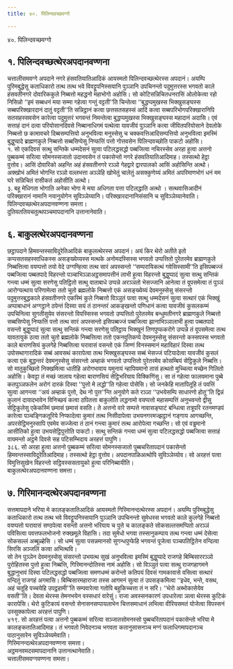 ```yaml
---
title: ४०. पिलिन्दवच्छवग्गो

---
```

४०. पिलिन्दवच्छवग्गो  


## १. पिलिन्दवच्छत्थेरअपदानवण्णना

चत्तालीसमवग्गे अपदाने नगरे हंसवतियातिआदिकं आयस्मतो पिलिन्दवच्छत्थेरस्स अपदानं। अयम्पि पुरिमबुद्धेसु कताधिकारो तत्थ तत्थ भवे विवट्टूपनिस्सयानि पुञ्ञानि उपचिनन्तो पदुमुत्तरस्स भगवतो काले हंसवतीनगरे दोवारिककुले निब्बत्तो महद्धनो महाभोगो अहोसि। सो कोटिसन्निचितधनरासिं ओलोकेत्वा रहो निसिन्नो ‘‘इमं सब्बधनं मया सम्मा गहेत्वा गन्तुं वट्टती’’ति चिन्तेत्वा ‘‘बुद्धप्पमुखस्स भिक्खुसङ्घस्स सब्बपरिक्खारदानं दातुं वट्टती’’ति सन्निट्ठानं कत्वा छत्तसतसहस्सं आदिं कत्वा सब्बपरिभोगपरिक्खारानिपि सतसहस्सवसेन कारेत्वा पदुमुत्तरं भगवन्तं निमन्तेत्वा बुद्धप्पमुखस्स भिक्खुसङ्घस्स महादानं अदासि। एवं सत्ताहं दानं दत्वा परियोसानदिवसे निब्बानाधिगमं पत्थेत्वा यावजीवं पुञ्ञानि कत्वा जीवितपरियोसाने देवलोके निब्बत्तो छ कामावचरे दिब्बसम्पत्तियो अनुभवित्वा मनुस्सेसु च चक्कवत्तिआदिसम्पत्तियो अनुभवित्वा इमस्मिं बुद्धुप्पादे ब्राह्मणकुले निब्बत्तो सब्बसिप्पेसु निप्फत्तिं पत्तो गोत्तवसेन पिलिन्दवच्छोति पाकटो अहोसि।  
१. सो एकदिवसं सत्थु सन्तिके धम्मदेसनं सुत्वा पटिलद्धसद्धो पब्बजित्वा नचिरस्सेव अरहा हुत्वा अत्तनो पुब्बकम्मं सरित्वा सोमनस्सजातो उदानवसेन तं पकासेन्तो नगरे हंसवतियातिआदिमाह। तस्सत्थो हेट्ठा वुत्तोव। आसिं दोवारिको अहन्ति अहं हंसवतीनगरे रञ्ञो गेहद्वारे द्वारपालको आसिं अहोसिन्ति अत्थो। अक्खोभं अमितं भोगन्ति रञ्ञो वल्लभत्ता अञ्ञेहि खोभेतुं चालेतुं असक्कुणेय्यं अमितं अपरिमाणभोगं धनं मम घरे सन्निचितं रासीकतं अहोसीति अत्थो।  
३. बहू मेधिगता भोगाति अनेका भोगा मे मया अधिगता पत्ता पटिलद्धाति अत्थो । सत्थवासिआदीनं परिक्खारानं नामानि नयानुयोगेन सुविञ्ञेय्यानि। परिक्खारदानानिसंसानि च सुविञ्ञेय्यानेवाति।  
पिलिन्दवच्छत्थेरअपदानवण्णना समत्ता।  
दुतियततियचतुत्थपञ्चमापदानानि उत्तानानेवाति।  


## ६. बाकुलत्थेरअपदानवण्णना

छट्ठापदाने हिमवन्तस्साविदूरेतिआदिकं बाकुलत्थेरस्स अपदानं। अयं किर थेरो अतीते इतो कप्पसतसहस्साधिकस्स असङ्ख्येय्यस्स मत्थके अनोमदस्सिस्स भगवतो उप्पत्तितो पुरेतरमेव ब्राह्मणकुले निब्बत्तित्वा वयप्पत्तो तयो वेदे उग्गण्हित्वा तत्थ सारं अपस्सन्तो ‘‘सम्परायिकत्थं गवेसिस्सामी’’ति इसिपब्बज्जं पब्बजित्वा पब्बतपादे विहरन्तो पञ्चाभिञ्ञाअट्ठसमापत्तीनं लाभी हुत्वा विहरन्तो बुद्धुप्पादं सुत्वा सत्थु सन्तिकं गन्त्वा धम्मं सुत्वा सरणेसु पतिट्ठितो सत्थु वाताबाधे उप्पन्ने अरञ्ञतो भेसज्जानि आनेत्वा तं वूपसमेत्वा तं पुञ्ञं आरोग्यत्थाय परिणामेत्वा ततो चुतो ब्रह्मलोके निब्बत्तो एकं असङ्ख्येय्यं देवमनुस्सेसु संसरन्तो पदुमुत्तरबुद्धकाले हंसवतीनगरे एकस्मिं कुले निब्बत्तो विञ्ञुतं पत्वा सत्थु धम्मदेसनं सुत्वा सत्थारं एकं भिक्खुं अप्पाबाधानं अग्गट्ठाने ठपेन्तं दिस्वा सयं तं ठानन्तरं आकङ्खन्तो पणिधानं कत्वा यावजीवं कुसलकम्मं उपचिनित्वा सुगतीसुयेव संसरन्तो विपस्सिस्स भगवतो उप्पत्तितो पुरेतरमेव बन्धुमतीनगरे ब्राह्मणकुले निब्बत्तो सब्बसिप्पेसु निप्फत्तिं पत्तो तत्थ सारं अपस्सन्तो इसिपब्बज्जं पब्बजित्वा झानाभिञ्ञालाभी हुत्वा पब्बतपादे वसन्तो बुद्धुप्पादं सुत्वा सत्थु सन्तिकं गन्त्वा सरणेसु पतिट्ठाय भिक्खूनं तिणपुप्फकरोगे उप्पन्ने तं वूपसमेत्वा तत्थ यावतायुकं ठत्वा ततो चुतो ब्रह्मलोके निब्बत्तित्वा ततो एकनवुतिकप्पे देवमनुस्सेसु संसरन्तो कस्सपस्स भगवतो काले बाराणसियं कुलगेहे निब्बत्तित्वा घरावासं वसन्तो एकं जिण्णं विनस्समानं महाविहारं दिस्वा तत्थ उपोसथागारादिकं सब्बं आवसथं कारापेत्वा तत्थ भिक्खुसङ्घस्स सब्बं भेसज्जं पटियादेत्वा यावजीवं कुसलं कत्वा एकं बुद्धन्तरं देवमनुस्सेसु संसरन्तो अम्हाकं भगवतो उप्पत्तितो पुरेतरमेव कोसम्बियं सेट्ठिकुले निब्बत्ति।  
सो मातुकुच्छितो निक्खमित्वा धातीहि अरोगभावाय यमुनायं न्हापियमानो तासं हत्थतो मुच्चित्वा मच्छेन गिलितो अहोसि। केवट्टा तं मच्छं जालाय गहेत्वा बाराणसियं सेट्ठिभरियाय विक्किणिंसु। सा तं गहेत्वा फालयमाना पुब्बे कतपुञ्ञफलेन अरोगं दारकं दिस्वा ‘‘पुत्तो मे लद्धो’’ति गहेत्वा पोसेसि। सो जनकेहि मातापितूहि तं पवत्तिं सुत्वा आगन्त्वा ‘‘अयं अम्हाकं पुत्तो, देथ नो पुत्त’’न्ति अनुयोगे कते रञ्ञा ‘‘उभयेसम्पि साधारणो होतू’’ति द्विन्नं कुलानं दायादभावेन विनिच्छयं कत्वा ठपितत्ता बाकुलोति लद्धनामो वयप्पत्तो महासम्पत्तिं अनुभवन्तो द्वीसु सेट्ठिकुलेसु एकेकस्मिं छमासं छमासं वसति। ते अत्तनो वारे सम्पत्ते नावासङ्घाटं बन्धित्वा तत्रूपरि रतनमण्डपं कारेत्वा पञ्चङ्गिकतूरिये निप्फादेत्वा कुमारं तत्थ निसीदापेत्वा उभयनगरमज्झट्ठानं गङ्गाय आगच्छन्ति, अपरसेट्ठिमनुस्सापि एवमेव सज्जेत्वा तं ठानं गन्त्वा कुमारं तत्थ आरोपेत्वा गच्छन्ति। सो एवं वड्ढमानो आसीतिको हुत्वा उभयसेट्ठिपुत्तोति पाकटो। सत्थु सन्तिकं गन्त्वा धम्मं सुत्वा पटिलद्धसद्धो पब्बजित्वा सत्ताहं वायमन्तो अट्ठमे दिवसे सह पटिसम्भिदाय अरहत्तं पापुणि।  
३८६. सो अरहा हुत्वा अत्तनो पुब्बकम्मं सरित्वा सोमनस्सजातो पुब्बचरितापदानं पकासेन्तो हिमवन्तस्साविदूरेतिआदिमाह। तस्सत्थो हेट्ठा वुत्तोव। अपदानपाळिअत्थोपि सुविञ्ञेय्योव। सो अरहत्तं पत्वा विमुत्तिसुखेन विहरन्तो सट्ठिवस्ससतायुको हुत्वा परिनिब्बायीति।  
बाकुलत्थेरअपदानवण्णना समत्ता।  


## ७. गिरिमानन्दत्थेरअपदानवण्णना

सत्तमापदाने भरिया मे कालङ्कतातिआदिकं आयस्मतो गिरिमानन्दत्थेरस्स अपदानं। अयम्पि पुरिमबुद्धेसु कताधिकारो तत्थ तत्थ भवे विवट्टूपनिस्सयानि पुञ्ञानि उपचिनन्तो सुमेधस्स भगवतो काले कुलगेहे निब्बत्तो वयप्पत्तो घरावासं सण्ठपेत्वा वसन्तो अत्तनो भरियाय च पुत्ते च कालङ्कते सोकसल्लसमप्पितो अरञ्ञं पविसित्वा पवत्तफलभोजनो रुक्खमूले विहासि। तदा सुमेधो भगवा तस्सानुकम्पाय तत्थ गन्त्वा धम्मं देसेत्वा सोकसल्लं अब्बूळ्हेसि । सो धम्मं सुत्वा पसन्नमानसो सुगन्धपुप्फेहि भगवन्तं पूजेत्वा पञ्चपतिट्ठितेन वन्दित्वा सिरसि अञ्जलिं कत्वा अभित्थवि।  
सो तेन पुञ्ञेन देवमनुस्सेसु संसरन्तो उभयत्थ सुखं अनुभवित्वा इमस्मिं बुद्धुप्पादे राजगहे बिम्बिसाररञ्ञो पुरोहितस्स पुत्तो हुत्वा निब्बत्ति, गिरिमानन्दोतिस्स नामं अहोसि। सो विञ्ञुतं पत्वा सत्थु राजगहागमने बुद्धानुभावं दिस्वा पटिलद्धसद्धो पब्बजित्वा समणधम्मं करोन्तो कतिपयं दिवसं गामकावासे वसित्वा सत्थारं वन्दितुं राजगहं अगमासि। बिम्बिसारमहाराजा तस्स आगमनं सुत्वा तं उपसङ्कमित्वा ‘‘इधेव, भन्ते, वसथ, अहं चतूहि पच्चयेहि उपट्ठहामी’’ति सम्पवारेत्वा गतोपि बहुकिच्चत्ता तं न सरि। ‘‘थेरो अब्भोकासेयेव वसती’’ति। देवता थेरस्स तेमनभयेन वस्सधारं वारेसुं। राजा अवस्सनकारणं उपधारेत्वा ञत्वा थेरस्स कुटिकं कारापेसि। थेरो कुटिकायं वसन्तो सेनासनसप्पायलाभेन चित्तसमाधानं लभित्वा वीरियसमतं योजेत्वा विपस्सनं उस्सुक्कापेत्वा अरहत्तं पापुणि।  
४१९. सो अरहत्तं पत्वा अत्तनो पुब्बकम्मं सरित्वा सञ्जातसोमनस्सो पुब्बचरितापदानं पकासेन्तो भरिया मे कालङ्कतातिआदिमाह। तं भगवतो निवेदनञ्च भगवता कतानुसासनञ्च मग्गं फलाधिगमापदानञ्च पाठानुसारेन सुविञ्ञेय्यमेवाति।  
गिरिमानन्दत्थेरअपदानवण्णना समत्ता।  
अट्ठमनवमदसमापदानानि उत्तानत्थानेवाति।  
चत्तालीसमवग्गवण्णना समत्ता।  